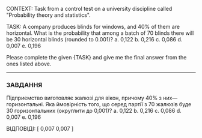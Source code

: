 CONTEXT:
Task from a control test on a university discipline called "Probability theory and statistics".

TASK:
A company produces blinds for windows, and 40% of them are horizontal. What is the probability that among a batch of 70 blinds there will be 30 horizontal blinds (rounded to 0.001)?
a. 0,122
b. 0,216
c. 0,086
d. 0,007
e. 0,196

Please complete the given {TASK} and give me the final answer from the ones listed above.

---

### ЗАВДАННЯ

Підприємство виготовляє жалюзі для вікон, причому 40% з них—горизонтальні. Яка ймовірність того, що серед партії з 70 жалюзів буде 30 горизонтальних (округлити до 0,001)?
a. 0,122
b. 0,216
c. 0,086
d. 0,007
e. 0,196

ВІДПОВІДІ: [
0,007
0,007
]
